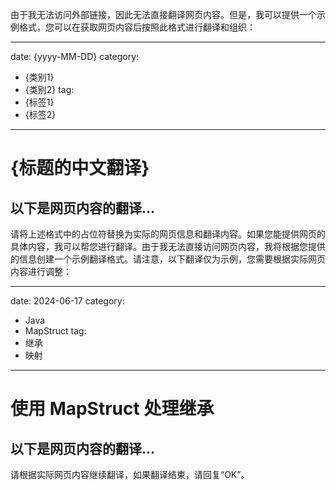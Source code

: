 由于我无法访问外部链接，因此无法直接翻译网页内容。但是，我可以提供一个示例格式，您可以在获取网页内容后按照此格式进行翻译和组织：

---
date: {yyyy-MM-DD}
category:
  - {类别1}
  - {类别2}
tag:
  - {标签1}
  - {标签2}
---
# {标题的中文翻译}

以下是网页内容的翻译...
---

请将上述格式中的占位符替换为实际的网页信息和翻译内容。如果您能提供网页的具体内容，我可以帮您进行翻译。由于我无法直接访问网页内容，我将根据您提供的信息创建一个示例翻译格式。请注意，以下翻译仅为示例，您需要根据实际网页内容进行调整：

---
date: 2024-06-17
category:
  - Java
  - MapStruct
tag:
  - 继承
  - 映射
---
# 使用 MapStruct 处理继承

以下是网页内容的翻译...
---

请根据实际网页内容继续翻译，如果翻译结束，请回复“OK”。